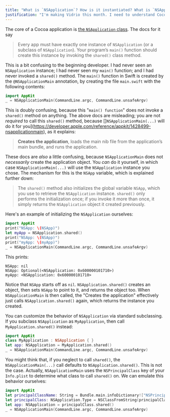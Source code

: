 ```yaml
---
title: "What is `NSApplication`? How is it instantiated? What is `NSApp`?"
justification: "I'm making Vidrio this month. I need to understand Cocoa and Swift. `NSApp` is the heart of a Cocoa application."
---
```


The core of a Cocoa application is [the `NSApplication` class](https://developer.apple.com/reference/appkit/nsapplication). The docs for it say

> Every app must have exactly one instance of `NSApplication` (or a subclass of `NSApplication`). Your program’s `main()` function should create this instance by invoking the `shared()` class method.

This is a bit confusing to the beginning developer. I had never seen an `NSApplication` instance; I had never seen my `main()` function; and I had never invoked a `shared()` method. The `main()` function in Swift is created by the `@NSApplicationMain` annotation, by creating the file `main.swift` with the following contents:

```swift
import AppKit
_ = NSApplicationMain(CommandLine.argc, CommandLine.unsafeArgv)
```

This is doubly confusing, because this "`main() function`" does not invoke a `shared()` method on anything. The above docs are misleading; you are not _required_ to call this `shared()` method, because []`NSApplicationMain(...)` will do it for you](https://developer.apple.com/reference/appkit/1428499-nsapplicationmain), as it explains:

> **Creates the application**, loads the main nib file from the application’s main bundle, and runs the application.

These docs are _also_ a little confusing, because `NSApplicationMain` does not _necessarily_ create the application object. You _can_ do it yourself, in which case `NSApplicationMain(...)` will use the `NSApplication` instance you chose. The mechanism for this is the `NSApp` variable, which is explained further down:

> The `shared()` method also initializes the global variable `NSApp`, which you use to retrieve the `NSApplication` instance. `shared()` only performs the initialization once; if you invoke it more than once, it simply returns the `NSApplication` object it created previously.

Here's an example of initializing the `NSApplication` ourselves:

```swift
import AppKit
print("NSApp: \(NSApp)")
let myApp = NSApplication.shared()
print("NSApp: \(NSApp)")
print("myApp: \(myApp)")
_ = NSApplicationMain(CommandLine.argc, CommandLine.unsafeArgv)
```

This prints:

```
NSApp: nil
NSApp: Optional(<NSApplication: 0x600000101710>)
myApp: <NSApplication: 0x600000101710>
```

Notice that `NSApp` starts off as `nil`. `NSApplication.shared()` creates an object, then sets `NSApp` to point to it, and returns the object too. When `NSApplicationMain` is then called, the "Creates the application" effectively just calls `NSApplication.shared()` again, which returns the instance you created.

You can customize the behavior of `NSApplication` via standard subclassing. If you subclass `NSApplication` as `MyApplication`, then call `MyApplication.shared()` instead:

```swift
import AppKit
class MyApplication : NSApplication { }
let app: NSApplication = MyApplication.shared()
_ = NSApplicationMain(CommandLine.argc, CommandLine.unsafeArgv)
```

You might think that, if you neglect to call `shared()`, the `NSApplicationMain(...)` call defaults to `NSApplication.shared()`. This is not the case. Actually, `NSApplicationMain` uses the `NSPrincipalClass` key of your `Info.plist` to determine what class to call `shared()` on. We can emulate this behavior ourselves:

```swift
import AppKit
let principalClassName: String = Bundle.main.infoDictionary!["NSPrincipalClass"] as! String
let principalClass: NSApplication.Type = NSClassFromString(principalClassName)! as! NSApplication.Type
let app: NSApplication = principalClass.shared()
_ = NSApplicationMain(CommandLine.argc, CommandLine.unsafeArgv)
```
